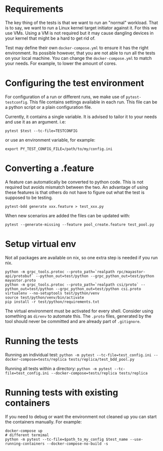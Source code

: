 # Requirements

The key thing of the tests is that we want to run an "normal" workload. That is
to say, we want to run a Linux kernel target initiator against it. For this we
use VMs. Using a VM is not required but it may cause dangling devices in your
kernel that might be a hard to get rid of.

Test may define their own `docker-compose.yml` to ensure it has the right
environment. Its possible however, that you are not able to run all the tests
on your local machine. You can change the `docker-compose.yml` to match your
needs. For example, to lower the amount of cores.

# Configuring the test environment

For configuration of a run or different runs, we make use of `pytest-testconfig`. This
file contains settings available in each run. This file can be a python script
or a plain configuration file.

Currently, it contains a single variable. It is advised to tailor it to your
needs and use it as an argument. i.e:

```
pytest $test --tc-file=TESTCONFIG
```

or use an environment variable, for example:

```
export PY_TEST_CONFIG_FILE=/path/to/my/config.ini
```

# Converting a .feature

A feature can automatically be converted to python code. This is not required
but avoids mismatch between the two. An advantage of using these features is
that others do not have to figure out what the test is supposed to be testing.

```
pytest-bdd generate xxx.feature > test_xxx.py

```

When new scenarios are added the files can be updated with:

```
pytest --generate-missing --feature pool_create.feature test_pool.py

```

# Setup virtual env

Not all packages are available on nix, so one extra step is needed if you run
nix.

```shell
python -m grpc_tools.protoc --proto_path=`realpath rpc/mayastor-api/protobuf` --python_out=test/python --grpc_python_out=test/python mayastor.proto
python -m grpc_tools.protoc --proto_path=`realpath csi/proto` --python_out=test/python --grpc_python_out=test/python csi.proto
virtualenv --no-setuptools test/python/venv
source test/python/venv/bin/activate
pip install -r test/python/requirements.txt
```

The virtual environment must be activated for every shell. Consider using something as `direnv` to automate this.
The `.proto` files, generated by the tool should never be committed and are already part of `.gitignore`.

# Running the tests

Running an individual test:
`python -m pytest --tc-file=test_config.ini --docker-compose=tests/replica tests/replica/test_bdd_pool.py`

Running all tests within a directory:
`python -m pytest --tc-file=test_config.ini --docker-compose=tests/replica tests/replica`

# Running tests with existing containers

If you need to debug or want the environment not cleaned up you can start the containers
manually. For example:

```
docker-compose up
# different termimal
python -m pytest --tc-file=$path_to_my_config $test_name --use-running-containers --docker-compose-no-build -s
```
